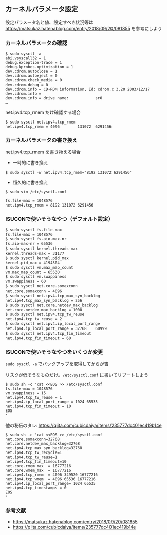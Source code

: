 ## カーネルパラメータ設定
設定パラメータ名と値、設定すべき状況等は https://matsukaz.hatenablog.com/entry/2018/09/20/081855 を参考にしよう

### カーネルパラメータの確認
```
$ sudo sysctl -a
abi.vsyscall32 = 1
debug.exception-trace = 1
debug.kprobes-optimization = 1
dev.cdrom.autoclose = 1
dev.cdrom.autoeject = 0
dev.cdrom.check_media = 0
dev.cdrom.debug = 0
dev.cdrom.info = CD-ROM information, Id: cdrom.c 3.20 2003/12/17
dev.cdrom.info = 
dev.cdrom.info = drive name:            sr0
…
```

net.ipv4.tcp_rmem だけ確認する場合
```
$ sudo sysctl net.ipv4.tcp_rmem
net.ipv4.tcp_rmem = 4096        131072  6291456
```

### カーネルパラメータの書き換え
net.ipv4.tcp_rmem を書き換える場合

- 一時的に書き換え
```
$ sudo sysctl -w net.ipv4.tcp_rmem="8192 131072 6291456"
```

- 恒久的に書き換え
```
$ sudo vim /etc/sysctl.conf

fs.file-max = 1048576
net.ipv4.tcp_rmem = 8192 131072 6291456
```

### ISUCONで使いそうなやつ（デフォルト設定）
```bash
$ sudo sysctl fs.file-max
fs.file-max = 1048576
$ sudo sysctl fs.aio-max-nr
fs.aio-max-nr = 65536
$ sudo sysctl kernel.threads-max
kernel.threads-max = 31177
$ sudo sysctl kernel.pid_max
kernel.pid_max = 4194304
$ sudo sysctl vm.max_map_count
vm.max_map_count = 65530
$ sudo sysctl vm.swappiness
vm.swappiness = 60
$ sudo sysctl net.core.somaxconn
net.core.somaxconn = 4096
$ sudo sysctl net.ipv4.tcp_max_syn_backlog
net.ipv4.tcp_max_syn_backlog = 256
$ sudo sysctl net.core.netdev_max_backlog
net.core.netdev_max_backlog = 1000
$ sudo sysctl net.ipv4.tcp_tw_reuse
net.ipv4.tcp_tw_reuse = 2
$ sudo sysctl net.ipv4.ip_local_port_range
net.ipv4.ip_local_port_range = 32768    60999
$ sudo sysctl net.ipv4.tcp_fin_timeout
net.ipv4.tcp_fin_timeout = 60
```

### ISUCONで使いそうなやつをいくつか変更
`sudo sysctl -a` でバックアップを取得してからが吉

リスクが低そうなものだけ。`/etc/sysctl.conf` に書いてリブートしよう
```
$ sudo sh -c 'cat <<EOS >> /etc/sysctl.conf
fs.file-max = 1048576
vm.swappiness = 15
net.ipv4.tcp_tw_reuse = 1
net.ipv4.ip_local_port_range = 1024 65535
net.ipv4.tcp_fin_timeout = 10
EOS
'
```

他の秘伝のタレ: https://qiita.com/cubicdaiya/items/235777dc401ec419b14e
```
$ sudo sh -c 'cat <<EOS >> /etc/sysctl.conf
net.core.somaxconn=32768
net.core.netdev_max_backlog=32768
net.ipv4.tcp_max_syn_backlog=32768
net.ipv4.tcp_tw_recycle=1
net.ipv4.tcp_tw_reuse=1
net.ipv4.tcp_fin_timeout=10
net.core.rmem_max  = 16777216
net.core.wmem_max  = 16777216
net.ipv4.tcp_rmem  = 4096 349520 16777216
net.ipv4.tcp_wmem  = 4096 65536 16777216
net.ipv4.ip_local_port_range= 1024 65535
net.ipv4.tcp_timestamps = 0
EOS
'
```

### 参考文献
- https://matsukaz.hatenablog.com/entry/2018/09/20/081855
- https://qiita.com/cubicdaiya/items/235777dc401ec419b14e